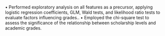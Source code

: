 • Performed exploratory analysis on all features as a precursor, applying logistic regression coefficients, GLM, Wald
tests, and likelihood ratio tests to evaluate factors influencing grades..
• Employed the chi-square test to assess the significance of the relationship between scholarship levels and academic
grades.
